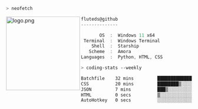 ```zsh
> neofetch
```

<!--img align="left" src="https://github.com/fluteds.png" alt="logo.png" width="200"/>-->
<img align="left" src="https://external-content.duckduckgo.com/iu/?u=https%3A%2F%2F78.media.tumblr.com%2F975fca5f82161b190efdcaa05ffbd4ec%2Ftumblr_p6q6m9TJF01x3p3jmo1_500.png&f=1&nofb=1" alt="logo.png" width="200"/>

```csharp
fluteds@github
--------------

       OS  :  Windows 11 x64
 Terminal  :  Windows Terminal
    Shell  :  Starship
   Scheme  :  Amora
Languages  :  Python, HTML, CSS
```

```zsh
> coding-stats --weekly
```

<!--START_SECTION:waka-->

```txt
Batchfile    32 mins         █████████████▒░░░░░░░░░░░   52.72 %
CSS          20 mins         ████████▒░░░░░░░░░░░░░░░░   32.83 %
JSON         7 mins          ███▒░░░░░░░░░░░░░░░░░░░░░   12.72 %
HTML         0 secs          ▒░░░░░░░░░░░░░░░░░░░░░░░░   01.08 %
AutoHotkey   0 secs          ░░░░░░░░░░░░░░░░░░░░░░░░░   00.55 %
```

<!--END_SECTION:waka-->
